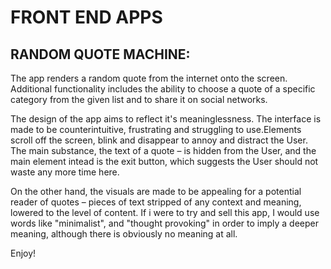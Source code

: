 # FRONT END APPS

## RANDOM QUOTE MACHINE:

The app renders a random quote from the internet onto the screen. Additional functionality includes the ability to choose a quote of a specific category from the given list and to share it on social networks.

The design of the app aims to reflect it's meaninglessness. The interface is made to be counterintuitive, frustrating and struggling to use.Elements scroll off the screen, blink and disappear to annoy and distract the User. The main substance, the text of a quote – is hidden from the User, and the main element intead is the exit button, which suggests the User should not waste any more time here.

On the other hand, the visuals are made to be appealing for a potential reader of quotes – pieces of text stripped of any context and meaning, lowered to the level of content. If i were to try and sell this app, I would use words like "minimalist", and "thought provoking" in order to imply a deeper meaning, although there is obviously no meaning at all.

Enjoy!

